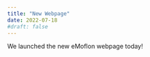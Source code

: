 ```yaml
---
title: "New Webpage"
date: 2022-07-18
#draft: false
---
```


We launched the new eMoflon webpage today!
